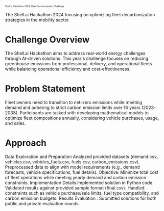 <span style="font-size:0.5em;">Shell.ai Hackathon 2024: Fleet Decarbonization Challenge</span>

The Shell.ai Hackathon 2024 focusing on optimizing fleet decarbonization strategies in the mobility sector.

# Challenge Overview
The Shell.ai Hackathon aims to address real-world energy challenges through AI-driven solutions. This year's challenge focuses on reducing greenhouse emissions from professional, delivery, and operational fleets while balancing operational efficiency and cost-effectiveness.

# Problem Statement
Fleet owners need to transition to net-zero emissions while meeting demand and adhering to strict carbon emission limits over 16 years (2023-2038). Participants are tasked with developing mathematical models to optimize fleet compositions annually, considering vehicle purchases, usage, and sales.

# Approach
Data Exploration and Preparation
Analyzed provided datasets (demand.csv, vehicles.csv, vehicles_fuels.csv, fuels.csv, carbon_emissions.csv).
Preprocessed data to align with model requirements (e.g., demand forecasts, vehicle specifications, fuel details).
Objective: Minimize total cost of fleet operations while meeting yearly demand and carbon emission constraints.
Implementation Details
Implemented solution in Python code.
Validated results against provided sample format (final.csv).
Handled constraints such as vehicle purchase/sale limits, fuel type compatibility, and carbon emission budgets.
Results
Evaluation : Submitted solutions for both public and private evaluation rounds.


